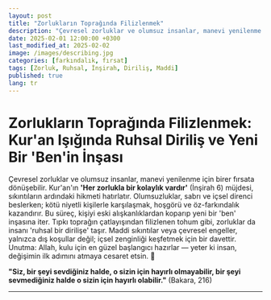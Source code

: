 ```yaml
---
layout: post
title: "Zorlukların Toprağında Filizlenmek"
description: "Çevresel zorluklar ve olumsuz insanlar, manevi yenilenme için birer fırsata dönüşebilir. Kur'an'ın **'Her zorlukla bir kolaylık vardır'** (İnşirah 6) müjdesi, sıkıntıların ardındaki hikmeti hatırlatır."
date: 2025-02-01 12:00:00 +0300
last_modified_at: 2025-02-02
image: /images/describing.jpg
categories: [farkındalık, fırsat]
tags: [Zorluk, Ruhsal, İnşirah, Diriliş, Maddi]
published: true
lang: tr
---
```



# **Zorlukların Toprağında Filizlenmek: Kur'an Işığında Ruhsal Diriliş ve Yeni Bir 'Ben'in İnşası**

Çevresel zorluklar ve olumsuz insanlar, manevi yenilenme için birer fırsata dönüşebilir. Kur'an'ın **'Her zorlukla bir kolaylık vardır'** (İnşirah 6) müjdesi, sıkıntıların ardındaki hikmeti hatırlatır. Olumsuzluklar, sabrı ve içsel direnci beslerken; kötü niyetli kişilerle karşılaşmak, hoşgörü ve öz-farkındalık kazandırır. Bu süreç, kişiyi eski alışkanlıklardan koparıp yeni bir 'ben' inşasına iter. Tıpkı toprağın çatlayışından filizlenen tohum gibi, zorluklar da insanı 'ruhsal bir dirilişe' taşır. Maddi sıkıntılar veya çevresel engeller, yalnızca dış koşullar değil; içsel zenginliği keşfetmek için bir davettir. Unutma: Allah, kulu için en güzel başlangıcı hazırlar — yeter ki insan, değişimin ilk adımını atmaya cesaret etsin. 🌱 

**"Siz, bir şeyi sevdiğiniz halde, o sizin için hayırlı olmayabilir, bir şeyi sevmediğiniz halde o sizin için hayırlı olabilir."** (Bakara, 216)

---

